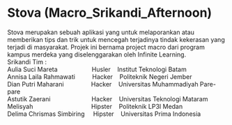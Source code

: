 # Stova (Macro_Srikandi_Afternoon)
Stova merupakan sebuah aplikasi yang untuk melaporankan atau memberikan tips dan trik untuk mencegah terjadinya tindak kekerasan yang terjadi di masyarakat. Projek ini bernama project macro dari program kampus merdeka yang diselenggarakan oleh Infinite Learning.
<br>Srikandi Tim :
<br> Aulia Suci Mareta &nbsp;&nbsp;&nbsp;&nbsp;&nbsp;&nbsp;&nbsp;&nbsp;&nbsp;&nbsp;&nbsp;&nbsp;&nbsp;&nbsp;&nbsp;&nbsp;&nbsp;&nbsp; Husler &nbsp;&nbsp; Institut Teknologi Batam
<br> Annisa Laila Rahmawati  &nbsp;&nbsp;&nbsp;&nbsp;&nbsp;&nbsp;&nbsp;&nbsp; Hacker &nbsp;&nbsp; Politeknik Negeri Jember
<br> Dian Putri Maharani &nbsp;&nbsp;&nbsp;&nbsp;&nbsp;&nbsp;&nbsp;&nbsp;&nbsp;&nbsp;&nbsp;&nbsp;&nbsp;&nbsp; Hacker &nbsp;&nbsp; Universitas Muhammadiyah Pare-pare
<br> Astutik Zaerani &nbsp;&nbsp;&nbsp;&nbsp;&nbsp;&nbsp;&nbsp;&nbsp;&nbsp;&nbsp;&nbsp;&nbsp;&nbsp;&nbsp;&nbsp;&nbsp;&nbsp;&nbsp;&nbsp;&nbsp;&nbsp;&nbsp; Hacker &nbsp;&nbsp; Universitas Teknologi Mataram
<br> Melisyah &nbsp;&nbsp;&nbsp;&nbsp;&nbsp;&nbsp;&nbsp;&nbsp;&nbsp;&nbsp;&nbsp;&nbsp;&nbsp;&nbsp;&nbsp;&nbsp;&nbsp;&nbsp;&nbsp;&nbsp;&nbsp;&nbsp;&nbsp;&nbsp;&nbsp;&nbsp;&nbsp;&nbsp;&nbsp;&nbsp;&nbsp;&nbsp; Hipster &nbsp;&nbsp; Politeknik LP3I Medan
<br> Delima Chrismas Simbiring &nbsp;&nbsp;&nbsp; Hipster &nbsp;&nbsp; Universitas Prima Indonesia

